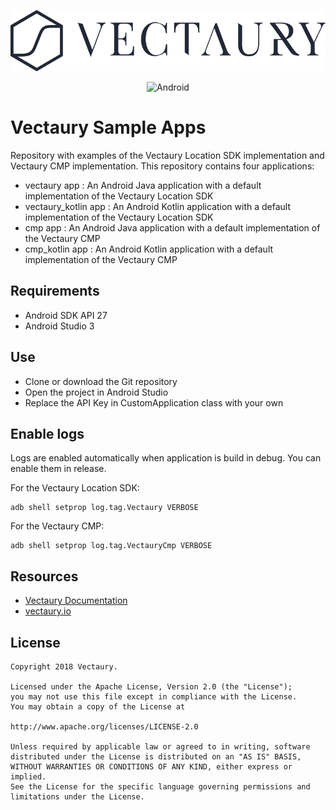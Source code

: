 <p align="center" >
    <img src=".readme/vectaury_logo.png?raw=true" alt="Vectaury logo" title="Vectaury logo">
</p>

<p align="center">
    <img src="https://img.shields.io/badge/platform-Android-green.svg?style=flat" alt="Android"/>
</p>

# Vectaury Sample Apps

Repository with examples of the Vectaury Location SDK implementation and Vectaury CMP implementation. This repository contains four applications:

* vectaury app : An Android Java application with a default implementation of the Vectaury Location SDK
* vectaury_kotlin app : An Android Kotlin application with a default implementation of the Vectaury Location SDK
* cmp app : An Android Java application with a default implementation of the Vectaury CMP
* cmp_kotlin app : An Android Kotlin application with a default implementation of the Vectaury CMP

## Requirements

* Android SDK API 27
* Android Studio 3

## Use

* Clone or download the Git repository
* Open the project in Android Studio
* Replace the API Key in CustomApplication class with your own

## Enable logs

Logs are enabled automatically when application is build in debug. You can enable them in release.

For the Vectaury Location SDK:

```terminal
adb shell setprop log.tag.Vectaury VERBOSE
```

For the Vectaury CMP:

```terminal
adb shell setprop log.tag.VectauryCmp VERBOSE
```

## Resources

* [Vectaury Documentation](https://cdn.vectaury.io/sdk/doc/android/integration/)
* [vectaury.io](https://www.vectaury.io)

## License

    Copyright 2018 Vectaury.
    
    Licensed under the Apache License, Version 2.0 (the "License");
    you may not use this file except in compliance with the License.
    You may obtain a copy of the License at
    
    http://www.apache.org/licenses/LICENSE-2.0
    
    Unless required by applicable law or agreed to in writing, software
    distributed under the License is distributed on an "AS IS" BASIS,
    WITHOUT WARRANTIES OR CONDITIONS OF ANY KIND, either express or implied.
    See the License for the specific language governing permissions and
    limitations under the License.

